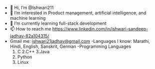 - 👋 Hi, I’m @Ishwari211
- 👀 I’m interested in Product management, artificial intelligence, and machine learning 
- 🌱 I’m currently learning full-stack development
- 📫 How to reach me https://www.linkedin.com/in/ishwari-sandeep-jadhav-82a104315/
- Gmail me: ishwari21jadhav@gmail.com
-Languages I know: Marathi, Hindi, English, Sanskrit, German
  -Programming Languages
  1. C
  2.C++
  3.Java
  4. Python
  5. Linux
<!---
Ishwari211/Ishwari211 is a ✨ special ✨ repository because its `README.md` (this file) appears on your GitHub profile.
You can click the Preview link to view your changes.
--->
